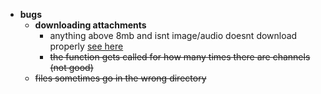 - **bugs**
  - **downloading attachments**
    - anything above 8mb and isnt image/audio doesnt download properly [see here](https://media.discordapp.net/attachments/986716623962505236/1058919087746588804/image.png)
    - ~~the function gets called for how many times there are channels (not good)~~
  - ~~files sometimes go in the wrong directory~~
